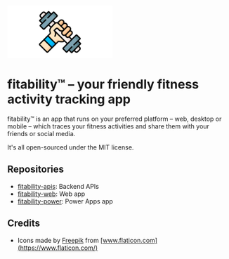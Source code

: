 <div>
    <img src="./assets/github-repo-3840x1920.png" width="240" height="120">
</div>

# fitability:tm: &ndash; your friendly fitness activity tracking app #

fitability:tm: is an app that runs on your preferred platform &ndash; web, desktop or mobile &ndash; which traces your fitness activities and share them with your friends or social media.

It's all open-sourced under the MIT license.


## Repositories ##

* [fitability-apis](https://github.com/fitability/fitability-apis): Backend APIs
* [fitability-web](https://github.com/fitability/fitability-web): Web app
* [fitability-power](https://github.com/fitability/fitability-power): Power Apps app


## Credits ##

* Icons made by [Freepik](https://www.flaticon.com/authors/freepik) from [www.flaticon.com](https://www.flaticon.com/)